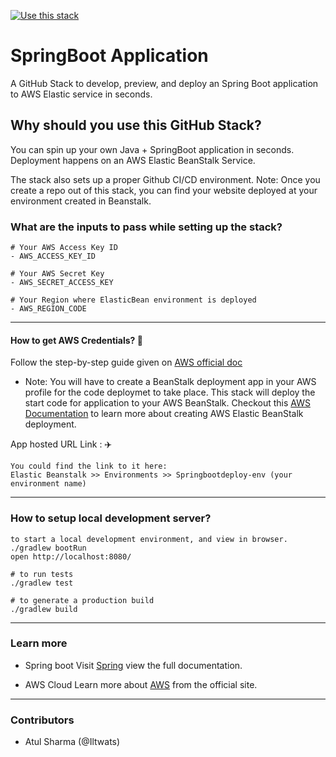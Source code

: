 [![Use this stack](https://github.com/stack-instance/badge.svg)](https://github.com/stack-instance?stack_template_owner=Iltwats&stack_template_repo=java-springboot-aws)
     
# SpringBoot Application

A GitHub Stack to develop, preview, and deploy an Spring Boot application to AWS Elastic service in seconds.

## Why should you use this GitHub Stack?
You can spin up your own Java + SpringBoot application in seconds. Deployment happens on an AWS Elastic BeanStalk Service.

The stack also sets up a proper Github CI/CD environment.
Note: Once you create a repo out of this stack, you can find your website deployed at your environment created in Beanstalk.

### What are the inputs to pass while setting up the stack?
```
# Your AWS Access Key ID
- AWS_ACCESS_KEY_ID

# Your AWS Secret Key
- AWS_SECRET_ACCESS_KEY

# Your Region where ElasticBean environment is deployed
- AWS_REGION_CODE
```
---
#### How to get AWS Credentials? 🔑
Follow the step-by-step guide given on [AWS official doc](https://docs.aws.amazon.com/sdk-for-javascript/v2/developer-guide/getting-your-credentials.html)

- Note: You will have to create a BeanStalk deployment app in your AWS profile for the code deploymet to take place. This stack will deploy the start code for application to your AWS BeanStalk. Checkout this [AWS Documentation](https://aws.amazon.com/elasticbeanstalk/) to learn more about creating AWS Elastic BeanStalk deployment.

App hosted URL Link : ✈️
```
You could find the link to it here: 
Elastic Beanstalk >> Environments >> Springbootdeploy-env (your environment name)
```
---
### How to setup local development server?
```
to start a local development environment, and view in browser.
./gradlew bootRun
open http://localhost:8080/ 

# to run tests
./gradlew test

# to generate a production build
./gradlew build
```
---
### Learn more
- Spring boot 
     Visit [Spring](https://spring.io/guides) view the full documentation.

- AWS Cloud
     Learn more about [AWS](https://aws.amazon.com/elasticbeanstalk/) from the official site.
---
### Contributors
- Atul Sharma (@Iltwats)

